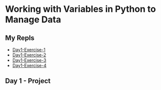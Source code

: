 # Working with Variables in Python to Manage Data
## My Repls
* [Day1-Exercise-1](https://replit.com/@GopikAnand/Day1-Exercise-1)
* [Day1-Exercise-2](https://replit.com/@GopikAnand/Day1-Exercise-2)
* [Day1-Exercise-3](https://replit.com/@GopikAnand/Day1-Exercise-3)
* [Day1-Exercise-4](https://replit.com/@GopikAnand/Day1-Exercise-4)

## Day 1 - Project
